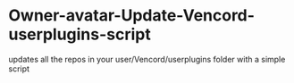 # Owner-avatar-Update-Vencord-userplugins-script
updates all the repos in your user/Vencord/userplugins folder with a simple script 
